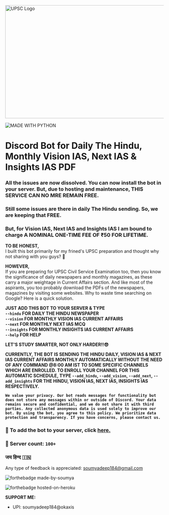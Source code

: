 <img src="https://github.com/imsoumya18/upsc_bot/blob/main/assets/UPSC.jpg" alt="UPSC Logo" width="1000" height="360">

![MADE WITH PYTHON](https://img.shields.io/badge/MADE_WITH-PYTHON-blue)

# Discord Bot for Daily The Hindu, Monthly Vision IAS, Next IAS & Insights IAS PDF

### All the issues are now dissolved. You can now install the bot in your server. But, due to hosting and maintenance, THIS SERVICE CAN NO MRE REMAIN FREE.
### Still some issues are there in daily The Hindu sending. So, we are keeping that FREE.
### But, for Vision IAS, Next IAS and Insights IAS I am bound to charge A NOMINAL ONE-TIME FEE OF ₹50 FOR LIFETIME.

**TO BE HONEST,**<br>I built this bot primarily for my frined's UPSC preparation and thought why not sharing with you guys? 🤔

**HOWEVER,**<br>If you are preparing for UPSC Civil Service Examination too, then you know the significance of daily newspapers and monthly magazines, as these carry a major weightage in Current Affairs section. And like most of the aspirants, you too probably download the PDFs of the newspapers, magazines by visiting some websites. Why to waste time searching on Google? Here is a quick solution.

**JUST ADD THIS BOT TO YOUR SERVER & TYPE<br>`--hindu` FOR DAILY THE HINDU NEWSPAPER<br>`--vision` FOR MONTHLY VISION IAS CURRENT AFFAIRS<br>`--next` FOR MONTHLY NEXT IAS MCQ<br>`--insights` FOR MONTHLY INSIGHTS IAS CURRENT AFFAIRS<br>`--help` FOR HELP**

**LET'S STUDY SMARTER, NOT ONLY HARDER!!😎**

**CURRENTLY, THE BOT IS SENDING THE HINDU DAILY, VISION IAS & NEXT IAS CURRENT AFFAIRS MONTHLY AUTOMATICALLY WITHOUT THE NEED OF ANY COMMAND @8:00 AM IST TO SOME SPECIFIC CHANNELS WHICH ARE ENROLLED. TO ENROLL YOUR CHANNEL FOR THIS AUTOMATIC SCHEDULE, TYPE `--add_hindu`, `--add_vision`, `--add_next`, `--add_insights` FOR THE HINDU, VISION IAS, NEXT IAS, INSIGHTS IAS RESPECTIVELY.**

**`We value your privacy. Our bot reads messages for functionality but does not store any messages within or outside of Discord. Your data remains secure and confidential, and we do not share it with third parties. Any collected anonymous data is used solely to improve our bot. By using the bot, you agree to this policy. We prioritize data protection and transparency. If you have concerns, please contact us.`**

### 🔗 To add the bot to your server, click [here.](https://discord.com/api/oauth2/authorize?client_id=842376092505473074&permissions=534723950656&scope=bot)

### 🎯 Server count: `100+`

### जय हिन्द :india:

Any type of feedback is appreciated: soumyadeep184@gmail.com

![forthebadge made-by-soumya](https://img.shields.io/badge/CREATED_BY-SOUMYA-blue)

![forthebadge hosted-on-heroku](https://img.shields.io/badge/HOSTED_ON-AWS-brightgreen)

 **SUPPORT ME:**
 - UPI: soumyadeep184@okaxis
